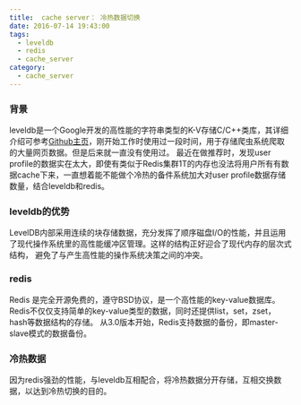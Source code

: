 ```yaml
---
title:  cache server： 冷热数据切换
date: 2016-07-14 19:43:00
tags:
  - leveldb
  - redis
  - cache_server 
category:
  - cache_server
---
```


### 背景
leveldb是一个Google开发的高性能的字符串类型的K-V存储C/C++类库，其详细介绍可参考[Github主页](https://github.com/google/leveldb)，刚开始工作时使用过一段时间，用于存储爬虫系统爬取的大量网页数据。但是后来就一直没有使用过。
最近在做推荐时，发现user profile的数据实在太大，即使有类似于Redis集群1T的内存也没法将用户所有有数据cache下来，一直想着能不能做个冷热的备件系统加大对user profile数据存储数量，结合leveldb和redis。

### leveldb的优势
LevelDB内部采用连续的块存储数据，充分发挥了顺序磁盘I/O的性能，并且运用了现代操作系统里的高性能缓冲区管理。这样的结构正好迎合了现代内存的层次式结构， 避免了与产生高性能的操作系统决策之间的冲突。

### redis
Redis 是完全开源免费的，遵守BSD协议，是一个高性能的key-value数据库。
Redis不仅仅支持简单的key-value类型的数据，同时还提供list，set，zset，hash等数据结构的存储。
从3.0版本开始，Redis支持数据的备份，即master-slave模式的数据备份。

### 冷热数据
因为redis强劲的性能，与leveldb互相配合，将冷热数据分开存储，互相交换数据，以达到冷热切换的目的。

